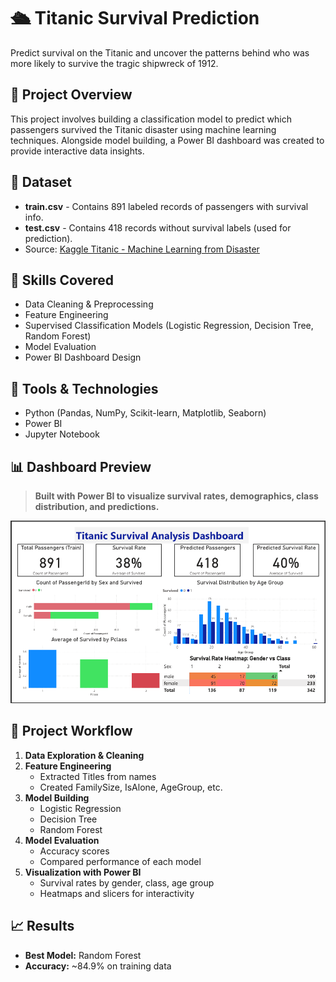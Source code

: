 # 🛳 Titanic Survival Prediction

Predict survival on the Titanic and uncover the patterns behind who was more likely to survive the tragic shipwreck of 1912.

## 📌 Project Overview
This project involves building a classification model to predict which passengers survived the Titanic disaster using machine learning techniques. Alongside model building, a Power BI dashboard was created to provide interactive data insights.

## 📂 Dataset
- **train.csv** - Contains 891 labeled records of passengers with survival info.
- **test.csv** - Contains 418 records without survival labels (used for prediction).
- Source: [Kaggle Titanic - Machine Learning from Disaster](www.kaggle.com/competitions/titanic/overview/description)

## 🧠 Skills Covered
- Data Cleaning & Preprocessing  
- Feature Engineering  
- Supervised Classification Models (Logistic Regression, Decision Tree, Random Forest)  
- Model Evaluation  
- Power BI Dashboard Design  

## 🔧 Tools & Technologies
- Python (Pandas, NumPy, Scikit-learn, Matplotlib, Seaborn)
- Power BI
- Jupyter Notebook

## 📊 Dashboard Preview
> **Built with Power BI to visualize survival rates, demographics, class distribution, and predictions.**

![Titanic Power BI Dashboard](Dashboard/Titanic%20Survivor%20Dashboard.png)

## 🚀 Project Workflow
1. **Data Exploration & Cleaning**
2. **Feature Engineering**
   - Extracted Titles from names  
   - Created FamilySize, IsAlone, AgeGroup, etc.
3. **Model Building**
   - Logistic Regression  
   - Decision Tree  
   - Random Forest
4. **Model Evaluation**
   - Accuracy scores  
   - Compared performance of each model
5. **Visualization with Power BI**
   - Survival rates by gender, class, age group  
   - Heatmaps and slicers for interactivity

## 📈 Results
- **Best Model:** Random Forest  
- **Accuracy:** ~84.9% on training data
